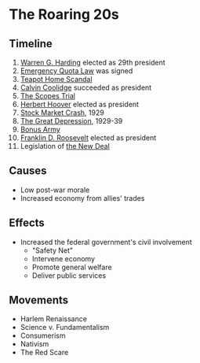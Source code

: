 # The Roaring 20s
## Timeline
1. [Warren G. Harding](../people/harding_warren.md) elected as 29th president
2. [Emergency Quota Law](../policies/emergency_quota_law.md) was signed
3. [Teapot Home Scandal](../events/teapot_home_scandal.md)
4. [Calvin Coolidge](../people/coolidge_calvin.md) succeeded as president
5. [The Scopes Trial](../events/scopes_trial.md)
6. [Herbert Hoover](../people/hoover_herbert.md) elected as president
7. [Stock Market Crash](../events/stock_market_crash.md), 1929
8. [The Great Depression](..events/great_depression.md), 1929-39
9. [Bonus Army](../events/bonus_march.md)
10. [Franklin D. Roosevelt](../people/roosevelt_franklin.md) elected as president
11. Legislation of [the New Deal](../policies/new_deal.md)

## Causes
- Low post-war morale
- Increased economy from allies' trades

## Effects
- Increased the federal government's civil involvement
    - "Safety Net"
    - Intervene economy
    - Promote general welfare
    - Deliver public services

## Movements
- Harlem Renaissance
- Science v. Fundamentalism
- Consumerism
- Nativism
- The Red Scare
